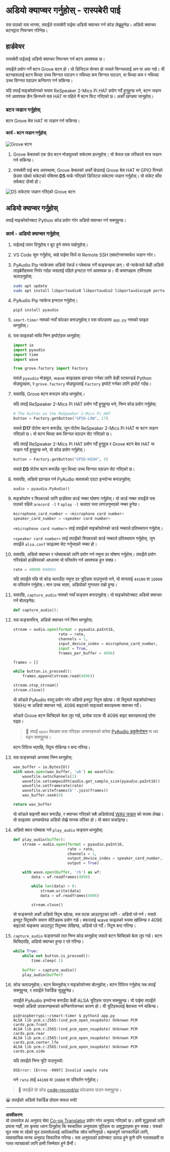 <!--
CO_OP_TRANSLATOR_METADATA:
{
  "original_hash": "0ac0afcfb40cb5970ef4cb74f01c32e9",
  "translation_date": "2025-08-27T14:01:36+00:00",
  "source_file": "6-consumer/lessons/1-speech-recognition/pi-audio.md",
  "language_code": "ne"
}
-->
# अडियो क्याप्चर गर्नुहोस् - रास्पबेरी पाई

यस पाठको यस भागमा, तपाईंले रास्पबेरी पाईमा अडियो क्याप्चर गर्न कोड लेख्नुहुनेछ। अडियो क्याप्चर बटनद्वारा नियन्त्रण गरिनेछ।

## हार्डवेयर

रास्पबेरी पाईलाई अडियो क्याप्चर नियन्त्रण गर्न बटन आवश्यक छ।

तपाईंले प्रयोग गर्ने बटन Grove बटन हो। यो डिजिटल सेन्सर हो जसले सिग्नललाई अन वा अफ गर्छ। यी बटनहरूलाई बटन थिच्दा उच्च सिग्नल पठाउन र नथिच्दा कम सिग्नल पठाउन, वा थिच्दा कम र नथिच्दा उच्च सिग्नल पठाउन कन्फिगर गर्न सकिन्छ।

यदि तपाईं माइक्रोफोनको रूपमा ReSpeaker 2-Mics Pi HAT प्रयोग गर्दै हुनुहुन्छ भने, बटन जडान गर्न आवश्यक छैन किनभने यस HAT मा पहिले नै बटन फिट गरिएको छ। अर्को खण्डमा जानुहोस्।

### बटन जडान गर्नुहोस्

बटन Grove बेस HAT मा जडान गर्न सकिन्छ।

#### कार्य - बटन जडान गर्नुहोस्

![Grove बटन](../../../../../translated_images/grove-button.a70cfbb809a8563681003250cf5b06d68cdcc68624f9e2f493d5a534ae2da1e5.ne.png)

1. Grove केबलको एक छेउ बटन मोड्युलको सकेटमा हाल्नुहोस्। यो केवल एक तरिकाले मात्र जडान गर्न सकिन्छ।

1. रास्पबेरी पाई बन्द अवस्थामा, Grove केबलको अर्को छेउलाई Grove बेस HAT मा GPIO पिनको छेउमा रहेको सकेटको पंक्तिमा **D5** मार्क गरिएको डिजिटल सकेटमा जडान गर्नुहोस्। यो सकेट बाँया तर्फबाट दोस्रो हो।

![D5 सकेटमा जडान गरिएको Grove बटन](../../../../../translated_images/pi-button.c7a1a4f55943341ce1baf1057658e9a205804d4131d258e820c93f951df0abf3.ne.png)

## अडियो क्याप्चर गर्नुहोस्

तपाईं माइक्रोफोनबाट Python कोड प्रयोग गरेर अडियो क्याप्चर गर्न सक्नुहुन्छ।

### कार्य - अडियो क्याप्चर गर्नुहोस्

1. पाईलाई पावर दिनुहोस् र बुट हुने समय पर्खनुहोस्।

1. VS Code सुरु गर्नुहोस्, चाहे पाईमा सिधै वा Remote SSH एक्सटेन्सनमार्फत जडान गरेर।

1. PyAudio Pip प्याकेजमा अडियो रेकर्ड र प्लेब्याक गर्ने फङ्सनहरू छन्। यो प्याकेजले केही अडियो लाइब्रेरीहरूमा निर्भर गर्दछ जसलाई पहिले इन्स्टल गर्न आवश्यक छ। यी कमाण्डहरू टर्मिनलमा चलाउनुहोस्:

    ```sh
    sudo apt update
    sudo apt install libportaudio0 libportaudio2 libportaudiocpp0 portaudio19-dev libasound2-plugins --yes 
    ```

1. PyAudio Pip प्याकेज इन्स्टल गर्नुहोस्।

    ```sh
    pip3 install pyaudio
    ```

1. `smart-timer` नामको नयाँ फोल्डर बनाउनुहोस् र यस फोल्डरमा `app.py` नामको फाइल थप्नुहोस्।

1. यस फाइलको माथि निम्न इम्पोर्टहरू थप्नुहोस्:

    ```python
    import io
    import pyaudio
    import time
    import wave
    
    from grove.factory import Factory
    ```

    यसले `pyaudio` मोड्युल, wave फाइलहरू ह्यान्डल गर्नका लागि केही स्ट्यान्डर्ड Python मोड्युलहरू, र `grove.factory` मोड्युललाई `Factory` इम्पोर्ट गर्नका लागि इम्पोर्ट गर्दछ।

1. यसपछि, Grove बटन बनाउन कोड थप्नुहोस्।

    यदि तपाईं ReSpeaker 2-Mics Pi HAT प्रयोग गर्दै हुनुहुन्छ भने, निम्न कोड प्रयोग गर्नुहोस्:

    ```python
    # The button on the ReSpeaker 2-Mics Pi HAT
    button = Factory.getButton("GPIO-LOW", 17)
    ```

    यसले **D17** पोर्टमा बटन बनाउँछ, जुन पोर्टमा ReSpeaker 2-Mics Pi HAT मा बटन जडान गरिएको छ। यो बटन थिच्दा कम सिग्नल पठाउन सेट गरिएको छ।

    यदि तपाईं ReSpeaker 2-Mics Pi HAT प्रयोग गर्दै हुनुहुन्न र Grove बटन बेस HAT मा जडान गर्दै हुनुहुन्छ भने, यो कोड प्रयोग गर्नुहोस्।

    ```python
    button = Factory.getButton("GPIO-HIGH", 5)
    ```

    यसले **D5** पोर्टमा बटन बनाउँछ जुन थिच्दा उच्च सिग्नल पठाउन सेट गरिएको छ।

1. यसपछि, अडियो ह्यान्डल गर्न PyAudio क्लासको एउटा इन्स्टेन्स बनाउनुहोस्:

    ```python
    audio = pyaudio.PyAudio()
    ```

1. माइक्रोफोन र स्पिकरको लागि हार्डवेयर कार्ड नम्बर घोषणा गर्नुहोस्। यो कार्ड नम्बर तपाईंले यस पाठको पहिले `arecord -l` र `aplay -l` चलाएर पत्ता लगाउनुभएको नम्बर हुनेछ।

    ```python
    microphone_card_number = <microphone card number>
    speaker_card_number = <speaker card number>
    ```

    `<microphone card number>` लाई तपाईंको माइक्रोफोनको कार्ड नम्बरले प्रतिस्थापन गर्नुहोस्।

    `<speaker card number>` लाई तपाईंको स्पिकरको कार्ड नम्बरले प्रतिस्थापन गर्नुहोस्, जुन तपाईंले `alsa.conf` फाइलमा सेट गर्नुभएको नम्बर हो।

1. यसपछि, अडियो क्याप्चर र प्लेब्याकको लागि प्रयोग गर्न नमूना दर घोषणा गर्नुहोस्। तपाईंले प्रयोग गरिरहेको हार्डवेयरको आधारमा यो परिवर्तन गर्न आवश्यक हुन सक्छ।

    ```python
    rate = 48000 #48KHz
    ```

    यदि तपाईंले पछि यो कोड चलाउँदा नमूना दर त्रुटिहरू पाउनुभयो भने, यो मानलाई `44100` वा `16000` मा परिवर्तन गर्नुहोस्। मान उच्च भएमा, अडियोको गुणस्तर राम्रो हुन्छ।

1. यसपछि, `capture_audio` नामको नयाँ फङ्सन बनाउनुहोस्। यो माइक्रोफोनबाट अडियो क्याप्चर गर्न बोलाइनेछ:

    ```python
    def capture_audio():
    ```

1. यस फङ्सनभित्र, अडियो क्याप्चर गर्न निम्न थप्नुहोस्:

    ```python
    stream = audio.open(format = pyaudio.paInt16,
                        rate = rate,
                        channels = 1, 
                        input_device_index = microphone_card_number,
                        input = True,
                        frames_per_buffer = 4096)

    frames = []

    while button.is_pressed():
        frames.append(stream.read(4096))

    stream.stop_stream()
    stream.close()
    ```

    यो कोडले PyAudio वस्तु प्रयोग गरेर अडियो इनपुट स्ट्रिम खोल्छ। यो स्ट्रिमले माइक्रोफोनबाट 16KHz मा अडियो क्याप्चर गर्छ, 4096 बाइटको साइजको बफरहरूमा क्याप्चर गर्दै।

    कोडले Grove बटन थिचिएको बेला लुप गर्छ, प्रत्येक पटक यी 4096 बाइट बफरहरूलाई एरेमा पढ्छ।

    > 💁 तपाईं `open` मेथडमा पास गरिएका अप्सनहरूको बारेमा [PyAudio डकुमेन्टेशन](https://people.csail.mit.edu/hubert/pyaudio/docs/) मा थप पढ्न सक्नुहुन्छ।

    बटन रिलिज भएपछि, स्ट्रिम रोकिन्छ र बन्द गरिन्छ।

1. यस फङ्सनको अन्त्यमा निम्न थप्नुहोस्:

    ```python
    wav_buffer = io.BytesIO()
    with wave.open(wav_buffer, 'wb') as wavefile:
        wavefile.setnchannels(1)
        wavefile.setsampwidth(audio.get_sample_size(pyaudio.paInt16))
        wavefile.setframerate(rate)
        wavefile.writeframes(b''.join(frames))
        wav_buffer.seek(0)

    return wav_buffer
    ```

    यो कोडले बाइनरी बफर बनाउँछ, र क्याप्चर गरिएको सबै अडियोलाई [WAV फाइल](https://wikipedia.org/wiki/WAV) को रूपमा लेख्छ। यो फाइलमा अनकम्प्रेस्ड अडियो लेख्ने मानक तरिका हो। यो बफर फर्काइन्छ।

1. अडियो बफर प्लेब्याक गर्न `play_audio` फङ्सन थप्नुहोस्:

    ```python
    def play_audio(buffer):
        stream = audio.open(format = pyaudio.paInt16,
                            rate = rate,
                            channels = 1,
                            output_device_index = speaker_card_number,
                            output = True)
    
        with wave.open(buffer, 'rb') as wf:
            data = wf.readframes(4096)
    
            while len(data) > 0:
                stream.write(data)
                data = wf.readframes(4096)
    
            stream.close()
    ```

    यो फङ्सनले अर्को अडियो स्ट्रिम खोल्छ, यस पटक आउटपुटका लागि - अडियो प्ले गर्न। यसले इनपुट स्ट्रिमसँग समान सेटिङहरू प्रयोग गर्छ। बफरलाई wave फाइलको रूपमा खोलिन्छ र 4096 बाइटको चङ्कमा आउटपुट स्ट्रिममा लेखिन्छ, अडियो प्ले गर्दै। स्ट्रिम बन्द गरिन्छ।

1. `capture_audio` फङ्सनको तल निम्न कोड थप्नुहोस् जसले बटन थिचिएको बेला लुप गर्छ। बटन थिचिएपछि, अडियो क्याप्चर हुन्छ र प्ले गरिन्छ।

    ```python
    while True:
        while not button.is_pressed():
            time.sleep(.1)
        
        buffer = capture_audio()
        play_audio(buffer)
    ```

1. कोड चलाउनुहोस्। बटन थिच्नुहोस् र माइक्रोफोनमा बोल्नुहोस्। बटन रिलिज गर्नुहोस् जब तपाईं सक्नुहुन्छ, र तपाईंले रेकर्डिङ सुन्नुहुनेछ।

    तपाईंले PyAudio इन्स्टेन्स बनाउँदा केही ALSA त्रुटिहरू पाउन सक्नुहुन्छ। यो पाईमा तपाईंले नभएको अडियो उपकरणहरूको कन्फिगरेसनका कारण हो। यी त्रुटिहरूलाई बेवास्ता गर्न सकिन्छ।

    ```output
    pi@raspberrypi:~/smart-timer $ python3 app.py 
    ALSA lib pcm.c:2565:(snd_pcm_open_noupdate) Unknown PCM cards.pcm.front
    ALSA lib pcm.c:2565:(snd_pcm_open_noupdate) Unknown PCM cards.pcm.rear
    ALSA lib pcm.c:2565:(snd_pcm_open_noupdate) Unknown PCM cards.pcm.center_lfe
    ALSA lib pcm.c:2565:(snd_pcm_open_noupdate) Unknown PCM cards.pcm.side
    ```

    यदि तपाईंले निम्न त्रुटि पाउनुभयो:

    ```output
    OSError: [Errno -9997] Invalid sample rate
    ```

    भने `rate` लाई `44100` वा `16000` मा परिवर्तन गर्नुहोस्।

> 💁 तपाईंले यो कोड [code-record/pi](../../../../../6-consumer/lessons/1-speech-recognition/code-record/pi) फोल्डरमा पाउन सक्नुहुन्छ।

😀 तपाईंको अडियो रेकर्डिङ प्रोग्राम सफल भयो!

---

**अस्वीकरण**:  
यो दस्तावेज़ AI अनुवाद सेवा [Co-op Translator](https://github.com/Azure/co-op-translator) प्रयोग गरेर अनुवाद गरिएको छ। हामी शुद्धताको लागि प्रयास गर्छौं, तर कृपया ध्यान दिनुहोस् कि स्वचालित अनुवादमा त्रुटिहरू वा अशुद्धताहरू हुन सक्छ। यसको मूल भाषा मा रहेको मूल दस्तावेज़लाई आधिकारिक स्रोत मानिनुपर्छ। महत्वपूर्ण जानकारीको लागि, व्यावसायिक मानव अनुवाद सिफारिस गरिन्छ। यस अनुवादको प्रयोगबाट उत्पन्न हुने कुनै पनि गलतफहमी वा गलत व्याख्याको लागि हामी जिम्मेवार हुने छैनौं।